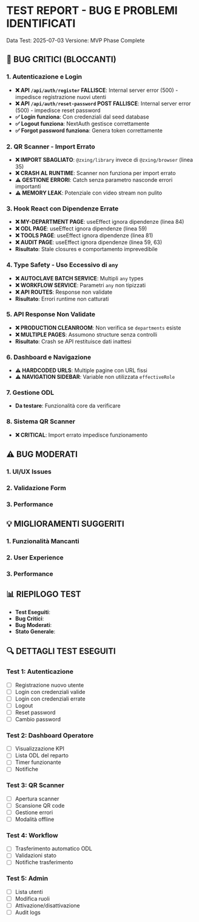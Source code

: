 # TEST REPORT - BUG E PROBLEMI IDENTIFICATI

Data Test: 2025-07-03
Versione: MVP Phase Complete

## 🐛 BUG CRITICI (BLOCCANTI)

### 1. Autenticazione e Login
- **❌ API `/api/auth/register` FALLISCE**: Internal server error (500) - impedisce registrazione nuovi utenti
- **❌ API `/api/auth/reset-password` POST FALLISCE**: Internal server error (500) - impedisce reset password
- **✅ Login funziona**: Con credenziali dal seed database
- **✅ Logout funziona**: NextAuth gestisce correttamente
- **✅ Forgot password funziona**: Genera token correttamente

### 2. QR Scanner - Import Errato
- **❌ IMPORT SBAGLIATO**: `@zxing/library` invece di `@zxing/browser` (linea 35)
- **❌ CRASH AL RUNTIME**: Scanner non funziona per import errato
- **⚠️ GESTIONE ERRORI**: Catch senza parametro nasconde errori importanti
- **⚠️ MEMORY LEAK**: Potenziale con video stream non pulito

### 3. Hook React con Dipendenze Errate
- **❌ MY-DEPARTMENT PAGE**: useEffect ignora dipendenze (linea 84)
- **❌ ODL PAGE**: useEffect ignora dipendenze (linea 59)
- **❌ TOOLS PAGE**: useEffect ignora dipendenze (linea 81)
- **❌ AUDIT PAGE**: useEffect ignora dipendenze (linea 59, 63)
- **Risultato**: Stale closures e comportamento imprevedibile

### 4. Type Safety - Uso Eccessivo di `any`
- **❌ AUTOCLAVE BATCH SERVICE**: Multipli `any` types
- **❌ WORKFLOW SERVICE**: Parametri `any` non tipizzati
- **❌ API ROUTES**: Response non validate
- **Risultato**: Errori runtime non catturati

### 5. API Response Non Validate
- **❌ PRODUCTION CLEANROOM**: Non verifica se `departments` esiste
- **❌ MULTIPLE PAGES**: Assumono structure senza controlli
- **Risultato**: Crash se API restituisce dati inattesi

### 6. Dashboard e Navigazione
- **⚠️ HARDCODED URLS**: Multiple pagine con URL fissi
- **⚠️ NAVIGATION SIDEBAR**: Variable non utilizzata `effectiveRole`

### 7. Gestione ODL
- **Da testare**: Funzionalità core da verificare

### 8. Sistema QR Scanner
- **❌ CRITICAL**: Import errato impedisce funzionamento

## ⚠️ BUG MODERATI

### 1. UI/UX Issues

### 2. Validazione Form

### 3. Performance

## 💡 MIGLIORAMENTI SUGGERITI

### 1. Funzionalità Mancanti

### 2. User Experience

### 3. Performance

## 📊 RIEPILOGO TEST

- **Test Eseguiti**: 
- **Bug Critici**: 
- **Bug Moderati**: 
- **Stato Generale**: 

## 🔍 DETTAGLI TEST ESEGUITI

### Test 1: Autenticazione
- [ ] Registrazione nuovo utente
- [ ] Login con credenziali valide
- [ ] Login con credenziali errate
- [ ] Logout
- [ ] Reset password
- [ ] Cambio password

### Test 2: Dashboard Operatore
- [ ] Visualizzazione KPI
- [ ] Lista ODL del reparto
- [ ] Timer funzionante
- [ ] Notifiche

### Test 3: QR Scanner
- [ ] Apertura scanner
- [ ] Scansione QR code
- [ ] Gestione errori
- [ ] Modalità offline

### Test 4: Workflow
- [ ] Trasferimento automatico ODL
- [ ] Validazioni stato
- [ ] Notifiche trasferimento

### Test 5: Admin
- [ ] Lista utenti
- [ ] Modifica ruoli
- [ ] Attivazione/disattivazione
- [ ] Audit logs